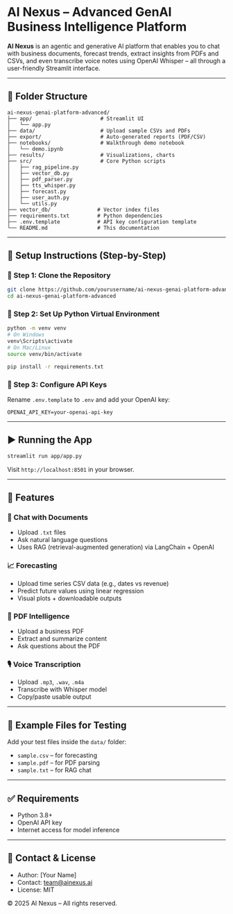 # AI Nexus – Advanced GenAI Business Intelligence Platform

**AI Nexus** is an agentic and generative AI platform that enables you to chat with business documents, forecast trends, extract insights from PDFs and CSVs, and even transcribe voice notes using OpenAI Whisper – all through a user-friendly Streamlit interface.

---

## 📁 Folder Structure

```
ai-nexus-genai-platform-advanced/
├── app/                      # Streamlit UI
│   └── app.py
├── data/                     # Upload sample CSVs and PDFs
├── export/                   # Auto-generated reports (PDF/CSV)
├── notebooks/                # Walkthrough demo notebook
│   └── demo.ipynb
├── results/                  # Visualizations, charts
├── src/                      # Core Python scripts
│   ├── rag_pipeline.py
│   ├── vector_db.py
│   ├── pdf_parser.py
│   ├── tts_whisper.py
│   ├── forecast.py
│   ├── user_auth.py
│   └── utils.py
├── vector_db/               # Vector index files
├── requirements.txt         # Python dependencies
├── .env.template            # API key configuration template
└── README.md                # This documentation
```

---

## 🚀 Setup Instructions (Step-by-Step)

### 🔧 Step 1: Clone the Repository
```bash
git clone https://github.com/yourusername/ai-nexus-genai-platform-advanced.git
cd ai-nexus-genai-platform-advanced
```

### 🐍 Step 2: Set Up Python Virtual Environment
```bash
python -m venv venv
# On Windows
venv\Scripts\activate
# On Mac/Linux
source venv/bin/activate

pip install -r requirements.txt
```

### 🔐 Step 3: Configure API Keys
Rename `.env.template` to `.env` and add your OpenAI key:
```
OPENAI_API_KEY=your-openai-api-key
```

---

## ▶️ Running the App

```bash
streamlit run app/app.py
```

Visit `http://localhost:8501` in your browser.

---

## 🧪 Features

### 📄 Chat with Documents
- Upload `.txt` files
- Ask natural language questions
- Uses RAG (retrieval-augmented generation) via LangChain + OpenAI

### 📈 Forecasting
- Upload time series CSV data (e.g., dates vs revenue)
- Predict future values using linear regression
- Visual plots + downloadable outputs

### 🧾 PDF Intelligence
- Upload a business PDF
- Extract and summarize content
- Ask questions about the PDF

### 🎙️ Voice Transcription
- Upload `.mp3`, `.wav`, `.m4a`
- Transcribe with Whisper model
- Copy/paste usable output

---

## 📘 Example Files for Testing

Add your test files inside the `data/` folder:
- `sample.csv` – for forecasting
- `sample.pdf` – for PDF parsing
- `sample.txt` – for RAG chat

---

## ✅ Requirements

- Python 3.8+
- OpenAI API key
- Internet access for model inference

---

## 📩 Contact & License

- Author: [Your Name]
- Contact: team@ainexus.ai
- License: MIT

© 2025 AI Nexus – All rights reserved.
